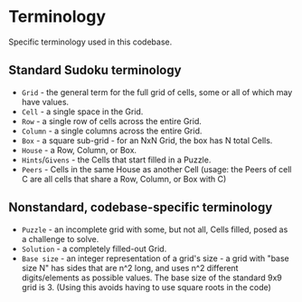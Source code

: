 # Terminology

Specific terminology used in this codebase.

## Standard Sudoku terminology

* `Grid` - the general term for the full grid of cells, some or all of which may have values.
* `Cell` - a single space in the Grid.
* `Row` - a single row of cells across the entire Grid.
* `Column` - a single columns across the entire Grid.
* `Box` - a square sub-grid - for an NxN Grid, the box has N total Cells.
* `House` - a Row, Column, or Box.
* `Hints`/`Givens` - the Cells that start filled in a Puzzle.
* `Peers` - Cells in the same House as another Cell (usage: the Peers of cell C are all cells that share a Row, Column, or Box with C)

## Nonstandard, codebase-specific terminology

* `Puzzle` - an incomplete grid with some, but not all, Cells filled, posed as a challenge to solve.
* `Solution` - a completely filled-out Grid.
* `Base size` - an integer representation of a grid's size - a grid with "base size N" has sides that are n^2 long, and uses n^2 different digits/elements as possible values. The base size of the standard 9x9 grid is 3. (Using this avoids having to use square roots in the code)

